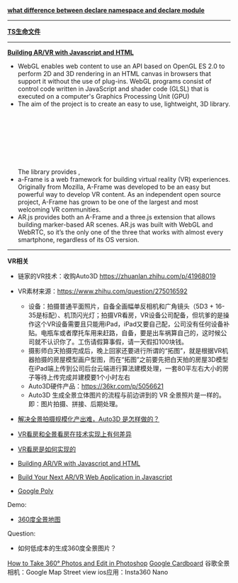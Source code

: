 **[what difference between declare namespace and declare module](https://stackoverflow.com/questions/41932585/what-is-the-difference-between-declare-namespace-and-declare-module)**

---

**[TS生命文件](https://jkchao.github.io/typescript-book-chinese/typings/ambient.html#%E5%A3%B0%E6%98%8E%E6%96%87%E4%BB%B6)**

---

**[Building AR/VR with Javascript and HTML](https://hackernoon.com/building-ar-vr-with-javascript-and-html-28acd1da0371)**

- WebGL enables web content to use an API based on OpenGL ES 2.0 to perform 2D and 3D rendering in an HTML canvas in browsers that support it without the use of plug-ins. WebGL programs consist of control code written in JavaScript and shader code (GLSL) that is executed on a computer's Graphics Processing Unit (GPU)
- The aim of the project is to create an easy to use, lightweight, 3D library. The library provides <canvas>, <svg>, CSS3D and WebGL renderers.(source: Three.js GitHub page)
- a-Frame is a web framework for building virtual reality (VR) experiences. Originally from Mozilla, A-Frame was developed to be an easy but powerful way to develop VR content. As an independent open source project, A-Frame has grown to be one of the largest and most welcoming VR communities.
- AR.js provides both an A-Frame and a three.js extension that allows building marker-based AR scenes. AR.js was built with WebGL and WebRTC, so it’s the only one of the three that works with almost every smartphone, regardless of its OS version.

---

**VR相关**

- 链家的VR技术：收购Auto3D https://zhuanlan.zhihu.com/p/41968019
- VR素材来源：https://www.zhihu.com/question/275016592 
  - 设备：拍摄普通平面照片，自备全画幅单反相机和广角镜头（5D3 + 16-35是标配）、机顶闪光灯；拍摄VR看房，VR设备公司配备，但坑爹的是操作这个VR设备需要且只能用iPad，iPad又要自己配，公司没有任何设备补贴。电瓶车或者摩托车用来赶路，自备，要是出车祸算自己的，这时候公司就不认识你了。工伤请假算事假，请一天假扣100块钱。
  - 摄影师白天拍摄完成后，晚上回家还要进行所谓的“拓图”，就是根据VR机器拍摄的房屋模型画户型图，而在“拓图”之前要先把白天拍的房屋3D模型在iPad端上传到公司后台云端进行算法建模处理，一套80平左右大小的房子等待上传完成并建模要1个小时左右
  - Auto3D硬件产品：https://36kr.com/p/5056621
  - Auto3D 生成全景立体图片的流程与前边讲到的 VR 全景照片是一样的。即：图片拍摄、拼接、后期处理。

- [解决全景拍摄规模化产出难，Auto3D 是怎样做的？](http://www.geekpark.net/news/220134)
- [VR看房和全景看房在技术实现上有何差异](https://www.zhihu.com/question/277350606)
- [VR看房是如何实现的](https://cloud.tencent.com/developer/ask/142336)
- [Building AR/VR with Javascript and HTML](https://hackernoon.com/building-ar-vr-with-javascript-and-html-28acd1da0371)
- [Build Your Next AR/VR Web Application in Javascript](https://medium.com/@kristen.carter/build-your-next-ar-vr-web-app-using-javascript-32d3252e5756)
- [Google Poly](https://poly.google.com/)

Demo:
- [360度全景地图](https://glitch.com/~aframe-gallery)

Question:
- 如何低成本的生成360度全景图片？

[How to Take 360° Photos and Edit in Photoshop](https://untamedscience.com/blog/creating-360-degree-images/)
[Google Cardboard](https://vr.google.com/cardboard/)
谷歌全景相机：Google Map Street view
ios应用：Insta360 Nano
